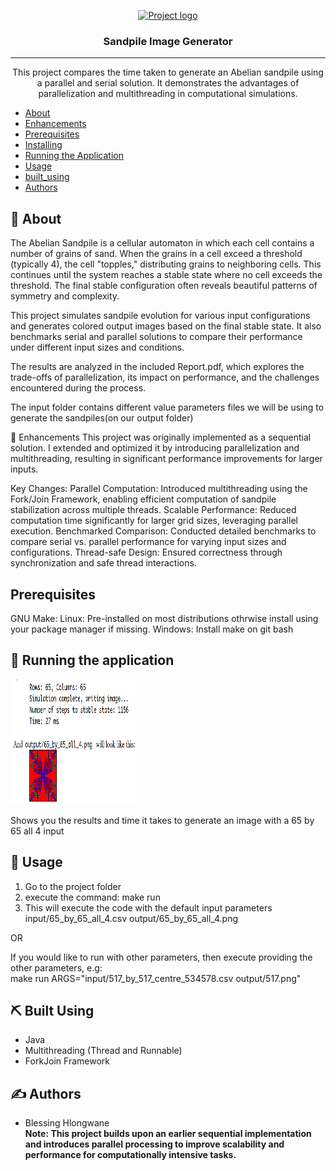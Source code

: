 <p align="center">
  <a href="" rel="noopener">
 <img width=200px height=200px src="https://i.imgur.com/6wj0hh6.jpg" alt="Project logo"></a>
</p>

<h3 align="center">Sandpile Image Generator</h3>


---

<p align="center">This project compares the time taken to generate an Abelian sandpile using a parallel and serial solution. It demonstrates the advantages of parallelization and multithreading in computational simulations. <br> </p>


- [About](#about)
- [Enhancements](#enhancements)
- [Prerequisites](#prerequisites)
- [Installing](#installing)
- [Running the Application](#tests)
- [Usage](#usage)
- [built_using](#built_using)
- [Authors](#authors)


## 🧐 About <a name = "about"></a>
The Abelian Sandpile is a cellular automaton in which each cell contains a number of grains of sand. When the grains in a cell exceed a threshold (typically 4), the cell "topples," distributing grains to neighboring cells. This continues until the system reaches a stable state where no cell exceeds the threshold. The final stable configuration often reveals beautiful patterns of symmetry and complexity.

This project simulates sandpile evolution for various input configurations and generates colored output images based on the final stable state. It also benchmarks serial and parallel solutions to compare their performance under different input sizes and conditions.

The results are analyzed in the included Report.pdf, which explores the trade-offs of parallelization, its impact on performance, and the challenges encountered during the process.

The input folder contains different value parameters files we will be using to generate the sandpiles(on our output folder)

🔄 Enhancements <a name = "enhancements"></a>
This project was originally implemented as a sequential solution. I extended and optimized it by introducing parallelization and multithreading, resulting in significant performance improvements for larger inputs.

Key Changes:
Parallel Computation: Introduced multithreading using the Fork/Join Framework, enabling efficient computation of sandpile stabilization across multiple threads.
Scalable Performance: Reduced computation time significantly for larger grid sizes, leveraging parallel execution.
Benchmarked Comparison: Conducted detailed benchmarks to compare serial vs. parallel performance for varying input sizes and configurations.
Thread-safe Design: Ensured correctness through synchronization and safe thread interactions.

## Prerequisites <a name = "prerequisites"></a>

GNU Make:
Linux: Pre-installed on most distributions othrwise install using your package manager if missing.
Windows: Install make on git bash 


## 🔧 Running the application <a name = "tests"></a>

<img width=200px height=200px src="screenshot.png">

Shows you the results and time it takes to generate an image with a 65 by 65 all 4 input


## 🎈 Usage <a name="usage"></a>

1. Go to the project folder
2. execute the command: make run
3. This will execute the code with the default input parameters input/65_by_65_all_4.csv output/65_by_65_all_4.png

OR 

If you would like to run with other parameters, then execute providing the other parameters, e.g:<br>
make run ARGS="input/517_by_517_centre_534578.csv output/517.png"

## ⛏️ Built Using <a name = "built_using"></a>

- Java
- Multithreading (Thread and Runnable)
- ForkJoin Framework

## ✍️ Authors <a name = "authors"></a>

- Blessing Hlongwane<br>
<b>Note:<b> This project builds upon an earlier sequential implementation and introduces parallel processing to improve scalability and performance for computationally intensive tasks.
